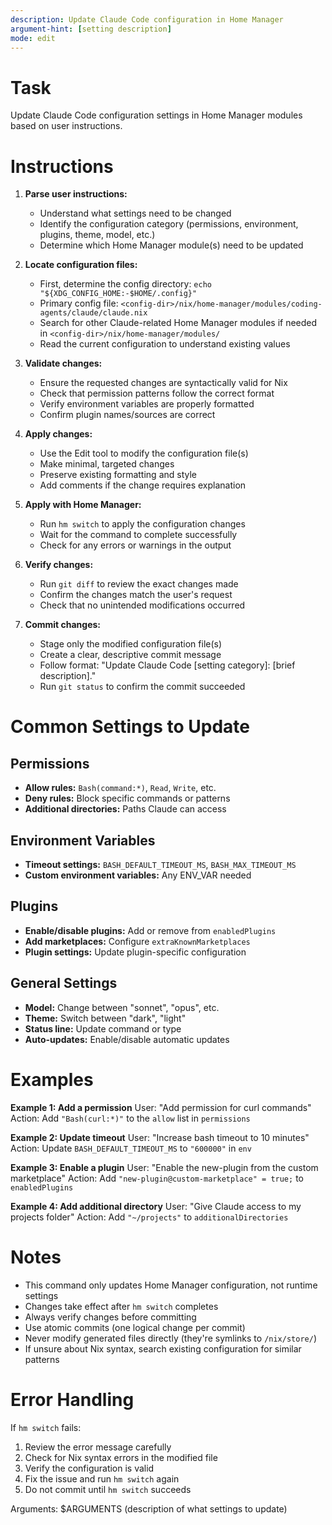 ```yaml
---
description: Update Claude Code configuration in Home Manager
argument-hint: [setting description]
mode: edit
---
```


# Task

Update Claude Code configuration settings in Home Manager modules based on user instructions.

# Instructions

1. **Parse user instructions:**
   - Understand what settings need to be changed
   - Identify the configuration category (permissions, environment, plugins, theme, model, etc.)
   - Determine which Home Manager module(s) need to be updated

2. **Locate configuration files:**
   - First, determine the config directory: `echo "${XDG_CONFIG_HOME:-$HOME/.config}"`
   - Primary config file: `<config-dir>/nix/home-manager/modules/coding-agents/claude/claude.nix`
   - Search for other Claude-related Home Manager modules if needed in `<config-dir>/nix/home-manager/modules/`
   - Read the current configuration to understand existing values

3. **Validate changes:**
   - Ensure the requested changes are syntactically valid for Nix
   - Check that permission patterns follow the correct format
   - Verify environment variables are properly formatted
   - Confirm plugin names/sources are correct

4. **Apply changes:**
   - Use the Edit tool to modify the configuration file(s)
   - Make minimal, targeted changes
   - Preserve existing formatting and style
   - Add comments if the change requires explanation

5. **Apply with Home Manager:**
   - Run `hm switch` to apply the configuration changes
   - Wait for the command to complete successfully
   - Check for any errors or warnings in the output

6. **Verify changes:**
   - Run `git diff` to review the exact changes made
   - Confirm the changes match the user's request
   - Check that no unintended modifications occurred

7. **Commit changes:**
   - Stage only the modified configuration file(s)
   - Create a clear, descriptive commit message
   - Follow format: "Update Claude Code [setting category]: [brief description]."
   - Run `git status` to confirm the commit succeeded

# Common Settings to Update

## Permissions
- **Allow rules:** `Bash(command:*)`, `Read`, `Write`, etc.
- **Deny rules:** Block specific commands or patterns
- **Additional directories:** Paths Claude can access

## Environment Variables
- **Timeout settings:** `BASH_DEFAULT_TIMEOUT_MS`, `BASH_MAX_TIMEOUT_MS`
- **Custom environment variables:** Any ENV_VAR needed

## Plugins
- **Enable/disable plugins:** Add or remove from `enabledPlugins`
- **Add marketplaces:** Configure `extraKnownMarketplaces`
- **Plugin settings:** Update plugin-specific configuration

## General Settings
- **Model:** Change between "sonnet", "opus", etc.
- **Theme:** Switch between "dark", "light"
- **Status line:** Update command or type
- **Auto-updates:** Enable/disable automatic updates

# Examples

**Example 1: Add a permission**
User: "Add permission for curl commands"
Action: Add `"Bash(curl:*)"` to the `allow` list in `permissions`

**Example 2: Update timeout**
User: "Increase bash timeout to 10 minutes"
Action: Update `BASH_DEFAULT_TIMEOUT_MS` to `"600000"` in `env`

**Example 3: Enable a plugin**
User: "Enable the new-plugin from the custom marketplace"
Action: Add `"new-plugin@custom-marketplace" = true;` to `enabledPlugins`

**Example 4: Add additional directory**
User: "Give Claude access to my projects folder"
Action: Add `"~/projects"` to `additionalDirectories`

# Notes

- This command only updates Home Manager configuration, not runtime settings
- Changes take effect after `hm switch` completes
- Always verify changes before committing
- Use atomic commits (one logical change per commit)
- Never modify generated files directly (they're symlinks to `/nix/store/`)
- If unsure about Nix syntax, search existing configuration for similar patterns

# Error Handling

If `hm switch` fails:
1. Review the error message carefully
2. Check for Nix syntax errors in the modified file
3. Verify the configuration is valid
4. Fix the issue and run `hm switch` again
5. Do not commit until `hm switch` succeeds

Arguments: $ARGUMENTS (description of what settings to update)
